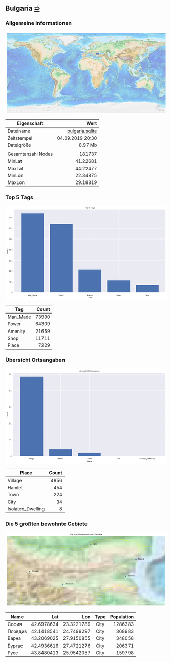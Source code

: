 ## Bulgaria [&#10159;](bulgaria.sqlite)

### Allgemeine Informationen

![Overview](./Images/bulgaria_overview.png)

|Eigenschaft|Wert|
|-|-:|
Dateiname|[bulgaria.sqlite](bulgaria.sqlite)|
Zeitstempel|04.09.2019 20:30|
Dateigr&ouml;&szlig;e|8.97 Mb|
|||
Gesamtanzahl Nodes|181737|
|MinLat|41.22681|
|MaxLat|44.22477|
|MinLon|22.34875|
|MaxLon|29.18819|

### Top 5 Tags

![Tags](./Images/bulgaria_tags.png)

|Tag|Count|
|-|-:|
|Man_Made|73990|
|Power|64309|
|Amenity|21659|
|Shop|11711|
|Place|7229|

### &Uuml;bersicht Ortsangaben

![Places](./Images/bulgaria_places.png)

|Place|Count|
|-|-:|
|Village|4856|
|Hamlet|454|
|Town|224|
|City|34|
|Isolated_Dwelling|8|

### Die 5 gr&ouml;&szlig;ten bewohnte Gebiete

![Places](./Images/bulgaria_topplaces.png)

|Name|Lat|Lon|Type|Population|
|----|--:|--:|:--:|---------:|
|София|42.6978634|23.3221789|City|1286383|
|Пловдив|42.1418541|24.7499297|City|368983|
|Варна|43.2069025|27.9150855|City|348058|
|Бургас|42.4936616|27.4721276|City|206371|
|Русе|43.8480413|25.9542057|City|159798|
